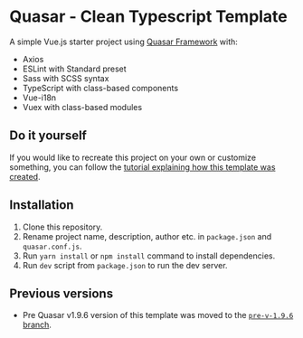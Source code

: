 # Quasar - Clean Typescript Template

A simple Vue.js starter project using [Quasar Framework](https://quasar.dev/) with:
  - Axios
  - ESLint with Standard preset
  - Sass with SCSS syntax
  - TypeScript with class-based components
  - Vue-i18n
  - Vuex with class-based modules

## Do it yourself

If you would like to recreate this project on your own or customize something, you can follow the [tutorial explaining how this template was created](https://xkonti.tech/blog/quasar-framework-with-typescript/).

## Installation

 1. Clone this repository.
 2. Rename project name, description, author etc. in `package.json` and `quasar.conf.js`.
 3. Run `yarn install` or `npm install` command to install dependencies.
 4. Run `dev` script from `package.json` to run the dev server.

## Previous versions

  - Pre Quasar v1.9.6 version of this template was moved to the [`pre-v-1.9.6` branch](https://github.com/Xkonti/quasar-clean-typescript/tree/pre-v-1.9.6).
